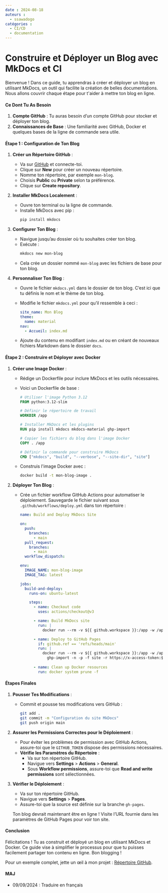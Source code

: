 ```yaml
---
date : 2024-08-18  
auteurs : 
  - ssawadogo  
catégories : 
  - CI/CD
  - documentation
---
```


# Construire et Déployer un Blog avec MkDocs et CI

Bienvenue ! Dans ce guide, tu apprendras à créer et déployer un blog en utilisant MkDocs, un outil qui facilite la création de belles documentations. Nous allons couvrir chaque étape pour t'aider à mettre ton blog en ligne.

#### Ce Dont Tu As Besoin

1. **Compte GitHub** : Tu auras besoin d’un compte GitHub pour stocker et déployer ton blog.
2. **Connaissances de Base** : Une familiarité avec GitHub, Docker et quelques bases de la ligne de commande sera utile.
<!-- more -->

#### Étape 1 : Configuration de Ton Blog

1. **Créer un Répertoire GitHub** :
   - Va sur [GitHub](https://github.com) et connecte-toi.
   - Clique sur **New** pour créer un nouveau répertoire.
   - Nomme ton répertoire, par exemple `mon-blog`.
   - Choisis **Public** ou **Private** selon ta préférence.
   - Clique sur **Create repository**.

2. **Installer MkDocs Localement** :
   - Ouvre ton terminal ou la ligne de commande.
   - Installe MkDocs avec pip :
     ```bash
     pip install mkdocs
     ```

3. **Configurer Ton Blog** :
   - Navigue jusqu’au dossier où tu souhaites créer ton blog.
   - Exécute :
     ```bash
     mkdocs new mon-blog
     ```
   - Cela crée un dossier nommé `mon-blog` avec les fichiers de base pour ton blog.

4. **Personnaliser Ton Blog** :
   - Ouvre le fichier `mkdocs.yml` dans le dossier de ton blog. C’est ici que tu définis le nom et le thème de ton blog.
   - Modifie le fichier `mkdocs.yml` pour qu’il ressemble à ceci :

     ```yaml
     site_name: Mon Blog
     theme:
       name: material
     nav:
       - Accueil: index.md
     ```

   - Ajoute du contenu en modifiant `index.md` ou en créant de nouveaux fichiers Markdown dans le dossier `docs`.

#### Étape 2 : Construire et Déployer avec Docker

1. **Créer une Image Docker** :
   - Rédige un Dockerfile pour inclure MkDocs et les outils nécessaires.
   - Voici un Dockerfile de base :

     ```Dockerfile
     # Utiliser l'image Python 3.12
     FROM python:3.12-slim

     # Définir le répertoire de travail
     WORKDIR /app

     # Installer MkDocs et les plugins
     RUN pip install mkdocs mkdocs-material ghp-import

     # Copier les fichiers du blog dans l'image Docker
     COPY . /app

     # Définir la commande pour construire MkDocs
     CMD ["mkdocs", "build", "--verbose", "--site-dir", "site"]
     ```

   - Construis l'image Docker avec :
     ```bash
     docker build -t mon-blog-image .
     ```

2. **Déployer Ton Blog** :
   - Crée un fichier workflow GitHub Actions pour automatiser le déploiement. Sauvegarde le fichier suivant sous `.github/workflows/deploy.yml` dans ton répertoire :

     ```yaml
     name: Build and Deploy MkDocs Site

     on:
       push:
         branches:
           - main
       pull_request:
         branches:
           - main
       workflow_dispatch:

     env:
       IMAGE_NAME: mon-blog-image
       IMAGE_TAG: latest

     jobs:
       build-and-deploy:
         runs-on: ubuntu-latest

         steps:
           - name: Checkout code
             uses: actions/checkout@v3

           - name: Build MkDocs site
             run: |
               docker run --rm -v ${{ github.workspace }}:/app -w /app ${{ env.IMAGE_NAME }}:${{ env.IMAGE_TAG }} mkdocs build --verbose --site-dir site

           - name: Deploy to GitHub Pages
             if: github.ref == 'refs/heads/main'
             run: |
               docker run --rm -v ${{ github.workspace }}:/app -w /app ${{ env.IMAGE_NAME }}:${{ env.IMAGE_TAG }} /bin/bash -c "
                 ghp-import -n -p -f site -r https://x-access-token:${{ secrets.GITHUB_TOKEN }}@github.com/${{ github.repository }}.git -b gh-pages"
           
           - name: Clean up Docker resources
             run: docker system prune -f
     ```

#### Étapes Finales

1. **Pousser Tes Modifications** :
   - Commit et pousse tes modifications vers GitHub :
     ```bash
     git add .
     git commit -m "Configuration du site MkDocs"
     git push origin main
     ```

2. **Assurer les Permissions Correctes pour le Déploiement** :
   - Pour éviter les problèmes de permission avec GitHub Actions, assure-toi que le `GITHUB_TOKEN` dispose des permissions nécessaires.
   - **Vérifie les Paramètres du Répertoire** :
     - Va sur ton répertoire GitHub.
     - Navigue vers **Settings** > **Actions** > **General**.
     - Sous **Workflow permissions**, assure-toi que **Read and write permissions** sont sélectionnées.

3. **Vérifier le Déploiement** :
   - Va sur ton répertoire GitHub.
   - Navigue vers **Settings** > **Pages**.
   - Assure-toi que la source est définie sur la branche `gh-pages`.

   Ton blog devrait maintenant être en ligne ! Visite l’URL fournie dans les paramètres de GitHub Pages pour voir ton site.

#### Conclusion

Félicitations ! Tu as construit et déployé un blog en utilisant MkDocs et Docker. Ce guide vise à simplifier le processus pour que tu puisses facilement partager ton contenu en ligne. Bon blogging !

Pour un exemple complet, jette un œil à mon projet : [Répertoire GitHub](https://github.com/sawadogosalif/blog).

#### MAJ
+ 09/09/2024 : Traduire en français
